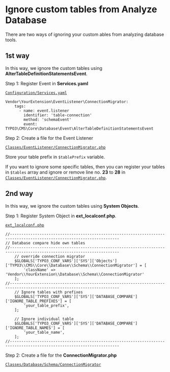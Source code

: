 
# Ignore custom tables from Analyze Database

There are two ways of ignoring your custom ables from analyzing database tools.

## 1st way ##

In this way, we ignore the custom tables using **AlterTableDefinitionStatementsEvent**.

Step 1: Register Event in **Services.yaml**

[`Configuration/Services.yaml`](../Configuration/Services.yaml)

```
Vendor\YourExtension\EventListener\ConnectionMigrator:
    tags:
      - name: event.listener
        identifier: 'table-connection'
        method: 'schemaEvent'
        event: TYPO3\CMS\Core\Database\Event\AlterTableDefinitionStatementsEvent
```

Step 2: Create a file for the Event Listener

[`Classes/EventListener/ConnectionMigrator.php`](./Classes/EventListener/ConnectionMigrator.php)

Store your table prefix in `$tablePrefix` variable. 


If you want to ignore some specific tables, then you can register your tables in `$tables` array and ignore or remove line no. **23** to **28** in [`Classes/EventListener/ConnectionMigrator.php`](../Classes/EventListener/ConnectionMigrator.php).

## 2nd way ##

In this way, we ignore the custom tables using **System Objects**.

Step 1: Register System Object  in **ext_localconf.php**.

[`ext_localconf.php`](../ext_localconf.php)

```
//----------------------------------------------------------------------------------------------------------------------
// Database compare hide own tables
//----------------------------------------------------------------------------------------------------------------------
    // override connection migrator
    $GLOBALS['TYPO3_CONF_VARS']['SYS']['Objects']['TYPO3\\CMS\\Core\\Database\\Schema\\ConnectionMigrator'] = [
        'className' => 'Vendor\\YourExtension\\Database\\Schema\\ConnectionMigrator'
    ];
//----------------------------------------------------------------------------------------------------------------------
    // Ignore tables with prefixes 
    $GLOBALS['TYPO3_CONF_VARS']['SYS']['DATABASE_COMPARE']['IGNORE_TABLE_PREFIXES'] = [
        'your_table_prefix',
    ];

    // Ignore individual table 
    $GLOBALS['TYPO3_CONF_VARS']['SYS']['DATABASE_COMPARE']['IGNORE_TABLE_NAMES'] = [
        'your_table_name',
    ];
//---------------------------------------------------------------------------------------------------------------------- 
```

Step 2: Create a file for the **ConnectionMigrator.php**

[`Classes/Database/Schema/ConnectionMigrator`](../Classes/Database/Schema/ConnectionMigrator.php)


